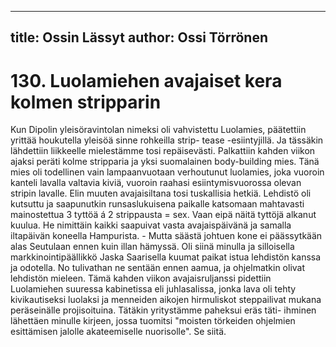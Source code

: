 
---
title: Ossin Lässyt
author: Ossi Törrönen
---

    
# 130. Luolamiehen avajaiset kera kolmen stripparin

Kun Dipolin yleisöravintolan nimeksi oli vahvistettu Luolamies, päätettiin yrittää houkutella yleisöä sinne rohkeilla strip-
tease -esiintyjillä. Ja tässäkin lähdettiin liikkeelle mielestämme tosi repäisevästi. Palkattiin kahden viikon ajaksi peräti kolme 
stripparia ja yksi suomalainen body-building mies. Tänä mies oli todellinen vain lampaanvuotaan verhoutunut luolamies, 
joka vuoroin kanteli lavalla valtavia kiviä, vuoroin raahasi esiintymisvuorossa olevan stripin lavalle. Elin muuten 
avajaisiltana tosi tuskallisia hetkiä. Lehdistö oli kutsuttu ja saapunutkin runsaslukuisena paikalle katsomaan mahtavasti 
mainostettua 3 tyttöä á 2 strippausta = sex. Vaan eipä näitä tyttöjä alkanut kuulua. He nimittäin kaikki saapuivat vasta 
avajaispäivänä ja samalla iltapäivän koneella Hampurista. - Mutta säästä johtuen kone ei päässytkään alas Seutulaan ennen 
kuin illan hämyssä. Oli siinä minulla ja silloisella markkinointipäällikkö Jaska Saarisella kuumat paikat istua lehdistön kanssa 
ja odotella. No tulivathan ne sentään ennen aamua, ja ohjelmatkin olivat lehdistön mieleen. Tämä kahden viikon 
avajaisruljanssi pidettiin Luolamiehen suuressa kabinetissa eli juhlasalissa, jonka lava oli tehty kivikautiseksi luolaksi ja 
menneiden aikojen hirmuliskot steppailivat mukana peräseinälle projisoituina. Tätäkin yritystämme paheksui eräs täti-
ihminen lähettäen minulle kirjeen, jossa tuomitsi "moisten törkeiden ohjelmien esittämisen jalolle akateemiselle nuorisolle". 
Se siitä.

